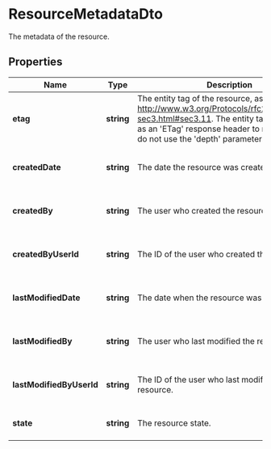 # ResourceMetadataDto

The metadata of the resource.
## Properties
| Name | Type | Description | Notes |
| ------------ | ------------- | ------------- | ------------- |
| **etag** | **string** | The entity tag of the resource, as defined in http://www.w3.org/Protocols/rfc2616/rfc2616-sec3.html#sec3.11. The entity tag is also added as an \'ETag\' response header to requests that do not use the \'depth\' parameter. | [optional] [readonly] [default to undefined] |
| **createdDate** | **string** | The date the resource was created. | [optional] [readonly] [default to undefined] |
| **createdBy** | **string** | The user who created the resource. | [optional] [readonly] [default to undefined] |
| **createdByUserId** | **string** | The ID of the user who created the resource. | [optional] [readonly] [default to undefined] |
| **lastModifiedDate** | **string** | The date when the resource was last modified. | [optional] [readonly] [default to undefined] |
| **lastModifiedBy** | **string** | The user who last modified the resource. | [optional] [readonly] [default to undefined] |
| **lastModifiedByUserId** | **string** | The ID of the user who last modified the resource. | [optional] [readonly] [default to undefined] |
| **state** | **string** | The resource state. | [optional] [default to undefined] |

